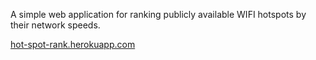 A simple web application for ranking publicly available WIFI hotspots by their network speeds.

<a href="https://hot-spot-rank.herokuapp.com/">hot-spot-rank.herokuapp.com</a>
